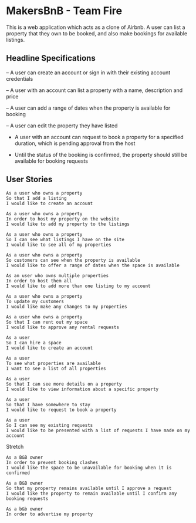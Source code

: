# MakersBnB - Team Fire 

This is a web application which acts as a clone of Airbnb. A user can list a property that they own to be booked, and also make bookings for available listings.

## Headline Specifications

– A user can create an account or sign in with their existing account credentials

– A user with an account can list a property with a name, description and price

– A user can add a range of dates when the property is available for booking

– A user can edit the property they have listed

- A user with an account can request to book a property for a specified duration, which is pending approval from the host

- Until the status of the booking is confirmed, the property should still be available for booking requests

## User Stories

```
As a user who owns a property
So that I add a listing
I would like to create an account
```

```
As a user who owns a property
In order to host my property on the website
I would like to add my property to the listings
```
```
As a user who owns a property
So I can see what listings I have on the site
I would like to see all of my properties
```

```
As a user who owns a property
So customers can see when the property is available
I would like to offer a range of dates when the space is available 
```

```
As an user who owns multiple properties 
In order to host them all 
I would like to add more than one listing to my account 
```

```
As a user who owns a property
To update my customers
I would like make any changes to my properties 
```

```
As a user who owns a property
So that I can rent out my space
I would like to approve any rental requests
```

```
As a user
So I can hire a space 
I would like to create an account 
```

```
As a user
To see what properties are available
I want to see a list of all properties 
```

```
As a user 
So that I can see more details on a property
I would like to view information about a specific property 
```

```
As a user 
So that I have somewhere to stay
I would like to request to book a property 
```

```
As a user
So I can see my existing requests
I would like to be presented with a list of requests I have made on my account
```

Stretch 

```
As a B&B owner
In order to prevent booking clashes 
I would like the space to be unavailable for booking when it is confirmed 
```

```
As a B&B owner 
So that my property remains available until I approve a request
I would like the property to remain available until I confirm any booking requests 
```

```
As a b&b owner 
In order to advertise my property 
```